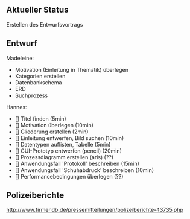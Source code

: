 ## Aktueller Status ##

Erstellen des Entwurfsvortrags

## Entwurf ##

Madeleine:
  * Motivation (Einleitung in Thematik) überlegen
  * Kategorien erstellen
  * Datenbankschema
  * ERD
  * Suchprozess

Hannes:
  * [] Titel finden (5min)
  * [] Motivation überlegen (10min)
  * [] Gliederung erstellen (2min)
  * [] Einleitung entwerfen, Bild suchen (10min)
  * [] Datentypen auflisten, Tabelle (5min)
  * [] GUI-Prototyp entwerfen (pencil) (20min)
  * [] Prozessdiagramm erstellen (aris) (??)
  * [] Anwendungsfall 'Protokoll' beschreiben (15min)
  * [] Anwendungsfall 'Schuhabdruck' beschreiben (10min)
  * [] Performancebedingungen überlegen (??)

## Polizeiberichte ##

http://www.firmendb.de/pressemitteilungen/polizeiberichte-43735.php